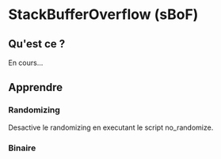 # StackBufferOverflow (sBoF)

## Qu'est ce ?

En cours...  

## Apprendre

### Randomizing

Desactive le randomizing en executant le script no_randomize.  

### Binaire

